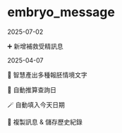 # embryo_message
2025-07-02

➕ 新增補救受精訊息

2025-04-07

🧠 智慧產出多種報胚情境文字

📆 自動推算查詢日

🪄 自動填入今天日期

📝 複製訊息 & 儲存歷史紀錄
